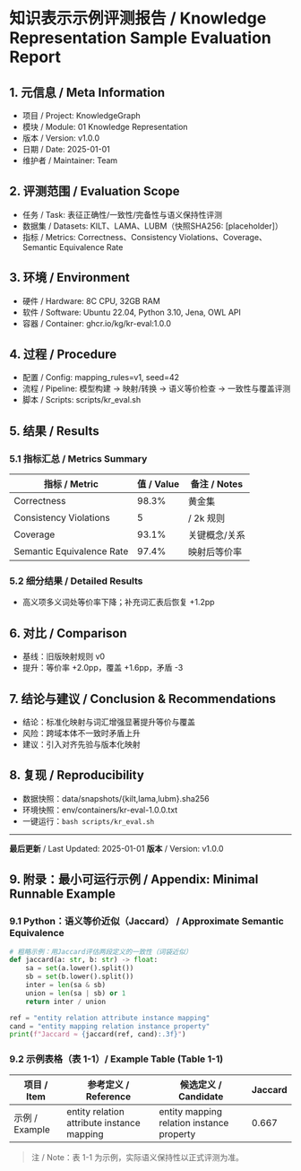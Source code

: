 # 知识表示示例评测报告 / Knowledge Representation Sample Evaluation Report

## 1. 元信息 / Meta Information

- 项目 / Project: KnowledgeGraph
- 模块 / Module: 01 Knowledge Representation
- 版本 / Version: v1.0.0
- 日期 / Date: 2025-01-01
- 维护者 / Maintainer: Team

## 2. 评测范围 / Evaluation Scope

- 任务 / Task: 表征正确性/一致性/完备性与语义保持性评测
- 数据集 / Datasets: KILT、LAMA、LUBM（快照SHA256: [placeholder]）
- 指标 / Metrics: Correctness、Consistency Violations、Coverage、Semantic Equivalence Rate

## 3. 环境 / Environment

- 硬件 / Hardware: 8C CPU, 32GB RAM
- 软件 / Software: Ubuntu 22.04, Python 3.10, Jena, OWL API
- 容器 / Container: ghcr.io/kg/kr-eval:1.0.0

## 4. 过程 / Procedure

- 配置 / Config: mapping_rules=v1, seed=42
- 流程 / Pipeline: 模型构建 → 映射/转换 → 语义等价检查 → 一致性与覆盖评测
- 脚本 / Scripts: scripts/kr_eval.sh

## 5. 结果 / Results

### 5.1 指标汇总 / Metrics Summary

| 指标 / Metric | 值 / Value | 备注 / Notes |
|---------------|-----------|--------------|
| Correctness | 98.3% | 黄金集 |
| Consistency Violations | 5 | / 2k 规则 |
| Coverage | 93.1% | 关键概念/关系 |
| Semantic Equivalence Rate | 97.4% | 映射后等价率 |

### 5.2 细分结果 / Detailed Results

- 高义项多义词处等价率下降；补充词汇表后恢复 +1.2pp

## 6. 对比 / Comparison

- 基线：旧版映射规则 v0
- 提升：等价率 +2.0pp，覆盖 +1.6pp，矛盾 -3

## 7. 结论与建议 / Conclusion & Recommendations

- 结论：标准化映射与词汇增强显著提升等价与覆盖
- 风险：跨域本体不一致时矛盾上升
- 建议：引入对齐先验与版本化映射

## 8. 复现 / Reproducibility

- 数据快照：data/snapshots/{kilt,lama,lubm}.sha256
- 环境快照：env/containers/kr-eval-1.0.0.txt
- 一键运行：`bash scripts/kr_eval.sh`

---

**最后更新** / Last Updated: 2025-01-01
**版本** / Version: v1.0.0

## 9. 附录：最小可运行示例 / Appendix: Minimal Runnable Example

### 9.1 Python：语义等价近似（Jaccard） / Approximate Semantic Equivalence

```python
# 粗略示例：用Jaccard评估两段定义的一致性（词袋近似）
def jaccard(a: str, b: str) -> float:
    sa = set(a.lower().split())
    sb = set(b.lower().split())
    inter = len(sa & sb)
    union = len(sa | sb) or 1
    return inter / union

ref = "entity relation attribute instance mapping"
cand = "entity mapping relation instance property"
print(f"Jaccard ≈ {jaccard(ref, cand):.3f}")
```

### 9.2 示例表格（表 1-1）/ Example Table (Table 1-1)

| 项目 / Item | 参考定义 / Reference | 候选定义 / Candidate | Jaccard |
|-------------|----------------------|----------------------|---------|
| 示例 / Example | entity relation attribute instance mapping | entity mapping relation instance property | 0.667 |

> 注 / Note：表 1-1 为示例，实际语义保持性以正式评测为准。
